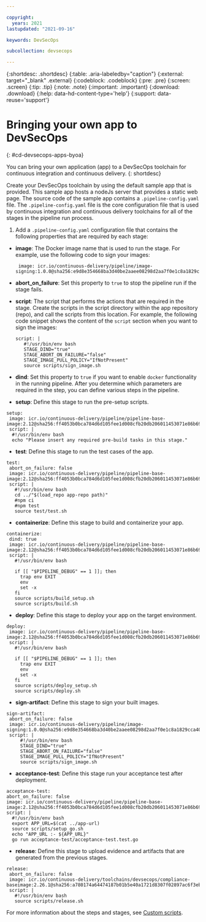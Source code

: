 ```yaml
---

copyright:
  years: 2021
lastupdated: "2021-09-16"

keywords: DevSecOps

subcollection: devsecops

---
```


{:shortdesc: .shortdesc}
{:table: .aria-labeledby="caption"}
{:external: target="_blank" .external}
{:codeblock: .codeblock}
{:pre: .pre}
{:screen: .screen}
{:tip: .tip}
{:note: .note}
{:important: .important}
{:download: .download}
{:help: data-hd-content-type='help'}
{:support: data-reuse='support'}

# Bringing your own app to DevSecOps
{: #cd-devsecops-apps-byoa}

You can bring your own application (app) to a DevSecOps toolchain for continuous integration and continuous delivery. 
{: shortdesc}

Create your DevSecOps toolchain by using the default sample app that is provided. This sample app hosts a nodeJs server that provides a static web page. The source code  of the sample app contains a `.pipeline-config.yaml` file. The `.pipeline-config.yaml` file is the core configuration file that is used by continuous integration and continuous delivery toolchains for all of the stages in the pipeline run process.

1. Add a `.pipeline-config.yaml` configuration file that contains the following properties that are required by each stage: 

 * **image**: The Docker image name that is used to run the stage. For example, use the following code to sign your images:

   ```
    image: icr.io/continuous-delivery/pipeline/image-signing:1.0.0@sha256:e9d8e354668ba3d40be2aaee08298d2aa7f0e1c8a1829cca4094ec93830e3e6a
    ```

 * **abort_on_failure**: Set this property to `true` to stop the pipeline run if the stage fails.
 * **script**: The script that performs the actions that are required in the stage. Create the scripts in the script directory within the app repository (repo), and call the scripts from this location. For example, the following code snippet shows the content of the `script` section when you want to sign the images:

   ```
   script: |
      #!/usr/bin/env bash
      STAGE_DIND="true"
      STAGE_ABORT_ON_FAILURE="false"
      STAGE_IMAGE_PULL_POLICY="IfNotPresent"
      source scripts/sign_image.sh
   ```
 * **dind**: Set this property to `true` if you want to enable `docker` functionality in the running pipeline. After you determine which parameters are required in the step, you can define various steps in the pipeline.

 * **setup**: Define this stage to run the pre-setup scripts.

  ```
 setup:
   image: icr.io/continuous-delivery/pipeline/pipeline-base-image:2.12@sha256:ff4053b0bca784d6d105fee1d008cfb20db206011453071e86b69ca3fde706a4
   script: |
    #!/usr/bin/env bash
    echo "Please insert any required pre-build tasks in this stage."
 ```
   
 * **test**: Define this stage to run the test cases of the app.

 ```
test:
  abort_on_failure: false
  image: icr.io/continuous-delivery/pipeline/pipeline-base-image:2.12@sha256:ff4053b0bca784d6d105fee1d008cfb20db206011453071e86b69ca3fde706a4
  script: |
    #!/usr/bin/env bash
    cd ../"$(load_repo app-repo path)"
    #npm ci
    #npm test
    source test/test.sh
```
 * **containerize**: Define this stage to build and containerize your app.

 ```
containerize:
  dind: true
  image: icr.io/continuous-delivery/pipeline/pipeline-base-image:2.12@sha256:ff4053b0bca784d6d105fee1d008cfb20db206011453071e86b69ca3fde706a4
  script: |
    #!/usr/bin/env bash

    if [[ "$PIPELINE_DEBUG" == 1 ]]; then
      trap env EXIT
      env
      set -x
    fi
    source scripts/build_setup.sh
    source scripts/build.sh
```
 * **deploy**: Define this stage to deploy your app on the target environment.

 ```
deploy:
  image: icr.io/continuous-delivery/pipeline/pipeline-base-image:2.12@sha256:ff4053b0bca784d6d105fee1d008cfb20db206011453071e86b69ca3fde706a4
  script: |
    #!/usr/bin/env bash

    if [[ "$PIPELINE_DEBUG" == 1 ]]; then
      trap env EXIT
      env
      set -x
    fi
    source scripts/deploy_setup.sh
    source scripts/deploy.sh
```
 * **sign-artifact**: Define this stage to sign your built images.

 ```
sign-artifact:
  abort_on_failure: false
  image: icr.io/continuous-delivery/pipeline/image-signing:1.0.0@sha256:e9d8e354668ba3d40be2aaee08298d2aa7f0e1c8a1829cca4094ec93830e3e6a
  script: |
      #!/usr/bin/env bash
      STAGE_DIND="true"
      STAGE_ABORT_ON_FAILURE="false"
      STAGE_IMAGE_PULL_POLICY="IfNotPresent"
      source scripts/sign_image.sh
```
 * **acceptance-test**: Define this stage run your acceptance test after deployment.

  ```
acceptance-test:
  abort_on_failure: false
  image: icr.io/continuous-delivery/pipeline/pipeline-base-image:2.12@sha256:ff4053b0bca784d6d105fee1d008cfb20db206011453071e86b69ca3fde706a4
  script: |
    #!/usr/bin/env bash
    export APP_URL=$(cat ../app-url)
    source scripts/setup_go.sh
    echo "APP_URL :- ${APP_URL}"
    go run acceptance-test/acceptance-test.test.go
```
 * **release**: Define this stage to upload evidence and artifacts that are generated from the previous stages.

 ```
release:
  abort_on_failure: false
  image: icr.io/continuous-delivery/toolchains/devsecops/compliance-baseimage:2.26.1@sha256:a780174a64474187b01b5e40a1721d8307f02897ac6f3eba2d482d4f4926edf1
  script: |
    #!/usr/bin/env bash
    source scripts/release.sh
```

For more information about the steps and stages, see [Custom scripts](/docs/devsecops?topic=devsecops-custom-scripts).
